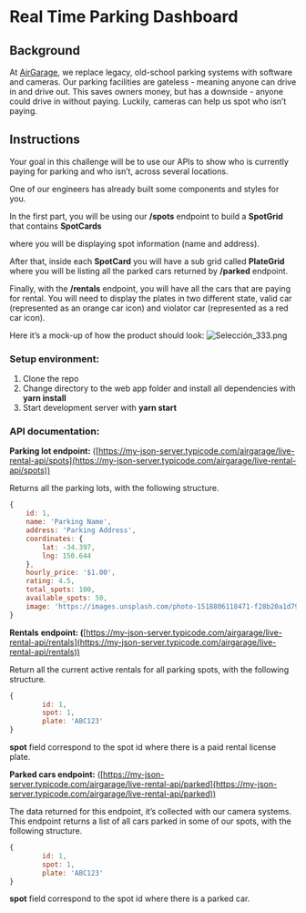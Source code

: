 # Real Time Parking Dashboard

## Background

At [AirGarage](https://airgarage.com), we replace legacy, old-school parking systems with software and cameras. Our parking facilities are gateless - meaning anyone can drive in and drive out. This saves owners money, but has a downside - anyone could drive in without paying. Luckily, cameras can help us spot who isn’t paying.
## Instructions

Your goal in this challenge will be to use our APIs to show who is currently paying for parking and who isn’t, across several locations.

One of our engineers has already built some components and styles for you.

In the first part, you will be using our **/spots** endpoint to build a **SpotGrid** that contains **SpotCards** 

where you will be displaying spot information (name and address).

After that, inside each **SpotCard** you will have a sub grid called **PlateGrid** where you will be listing all the parked cars returned by **/parked** endpoint. 

Finally, with the **/rentals** endpoint, you will have all the cars that are paying for rental. You will need to display the plates in two different state, valid car (represented as an orange car icon) and violator car (represented as a red car icon).

Here it’s a mock-up of how the product should look:
![Selección_333.png](https://s3-us-west-2.amazonaws.com/secure.notion-static.com/21f7b9fe-dfc4-45aa-b3ab-e3a064a38e47/Seleccin_333.png)
### Setup environment:

1. Clone the repo
2. Change directory to the web app folder and install all dependencies with **yarn install**
3. Start development server with **yarn start**

### API documentation:

**Parking lot endpoint:** ([https://my-json-server.typicode.com/airgarage/live-rental-api/spots](https://my-json-server.typicode.com/airgarage/live-rental-api/spots))

Returns all the parking lots, with the following structure.

```jsx
{
    id: 1,
    name: 'Parking Name',
    address: 'Parking Address',
    coordinates: {
        lat: -34.397,
        lng: 150.644
    },
    hourly_price: '$1.00',
    rating: 4.5,
    total_spots: 100,
    available_spots: 50,
    image: 'https://images.unsplash.com/photo-1518806118471-f28b20a1d79d?ixlib=rb-1.2.1&ixid=eyJhcHBfaWQiOjEyMDd9&auto=format&fit=crop&w=800&q=60'
}
```

**Rentals** **endpoint: (**[https://my-json-server.typicode.com/airgarage/live-rental-api/rentals](https://my-json-server.typicode.com/airgarage/live-rental-api/rentals))

Return all the current active rentals for all parking spots, with the following structure. 

```jsx
{
		id: 1,
		spot: 1,
		plate: 'ABC123'
}
```

**spot** field correspond to the spot id where there is a paid rental license plate.

**Parked cars endpoint:** ([https://my-json-server.typicode.com/airgarage/live-rental-api/parked](https://my-json-server.typicode.com/airgarage/live-rental-api/parked))

The data returned for this endpoint, it’s collected with our camera systems. This endpoint returns a list of all cars parked in some of our spots, with the following structure.

```jsx
{
		id: 1,
		spot: 1,
		plate: 'ABC123'
}
```

**spot** field correspond to the spot id where there is a parked car.